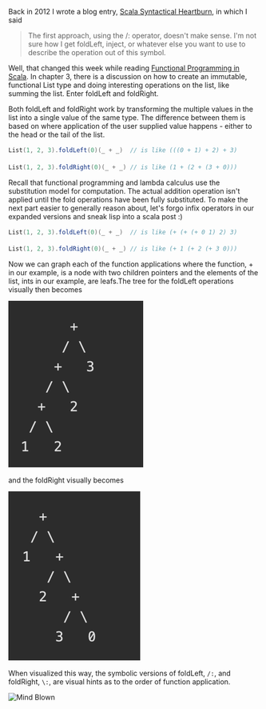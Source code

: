 Back in 2012 I wrote a blog entry, [Scala Syntactical Heartburn][scala-syntax], in which I
said

> The first approach, using the /: operator, doesn't make sense. I'm not sure how I get foldLeft, 
> inject, or whatever else you want to use to describe the operation out of this symbol.

Well, that changed this week while reading [Functional Programming in Scala][red-book]. In chapter
3, there is a discussion on how to create an immutable, functional List type and doing interesting
operations on the list, like summing the list. Enter foldLeft and foldRight. 

Both foldLeft and foldRight work by transforming the multiple values in the list into a single
value of the same type. The difference between them is based on where application of the user 
supplied value happens - either to the head or the tail of the list.

```scala
List(1, 2, 3).foldLeft(0)(_ + _)  // is like (((0 + 1) + 2) + 3)

List(1, 2, 3).foldRight(0)(_ + _) // is like (1 + (2 + (3 + 0)))
```

Recall that functional programming and lambda calculus use the substitution model for computation.
The actual addition operation isn't applied until the fold operations have been fully substituted.
To make the next part easier to generally reason about, let's forgo infix operators in our
expanded versions and sneak lisp into a scala post :)

```scala
List(1, 2, 3).foldLeft(0)(_ + _)  // is like (+ (+ (+ 0 1) 2) 3)

List(1, 2, 3).foldRight(0)(_ + _) // is like (+ 1 (+ 2 (+ 3 0)))
```

Now we can graph each of the function applications where the function, + in our example,
is a node with two children pointers and the elements of the list, ints in our example, are
leafs.The tree for the foldLeft operations visually then becomes

![Left operators](left.png)

and the foldRight visually becomes

![right operators](right.png)

When visualized this way, the symbolic versions of foldLeft, `/:`, and foldRight, `\:`, are
visual hints as to the order of function application. 

![Mind Blown](https://media.giphy.com/media/26ufdipQqU2lhNA4g/giphy.gif)

[scala-syntax]: /2012/07/12/scala-syntactical-heartburn.html
[red-book]: https://www.manning.com/books/functional-programming-in-scala